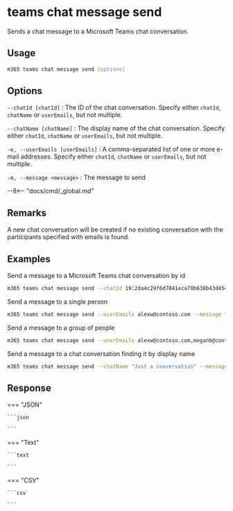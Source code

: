 # teams chat message send

Sends a chat message to a Microsoft Teams chat conversation.

## Usage

```sh
m365 teams chat message send [options]
```

## Options

`--chatId [chatId]`
: The ID of the chat conversation. Specify either `chatId`, `chatName` or `userEmails`, but not multiple.

`--chatName [chatName]`
: The display name of the chat conversation. Specify either `chatId`, `chatName` or `userEmails`, but not multiple.

`-e, --userEmails [userEmails]`
: A comma-separated list of one or more e-mail addresses. Specify either `chatId`, `chatName` or `userEmails`, but not multiple.

`-m, --message <message>`
: The message to send

--8<-- "docs/cmd/_global.md"

## Remarks

A new chat conversation will be created if no existing conversation with the participants specified with emails is found.

## Examples

Send a message to a Microsoft Teams chat conversation by id

```sh
m365 teams chat message send --chatId 19:2da4c29f6d7041eca70b638b43d45437@thread.v2 --message "Welcome to Teams"
```

Send a message to a single person

```sh
m365 teams chat message send --userEmails alexw@contoso.com --message "Welcome to Teams"
```

Send a message to a group of people

```sh
m365 teams chat message send --userEmails alexw@contoso.com,meganb@contoso.com --message "Welcome to Teams"
```

Send a message to a chat conversation finding it by display name

```sh
m365 teams chat message send --chatName "Just a conversation" --message "Welcome to Teams"
```

## Response

=== "JSON"

    ```json

    ```

=== "Text"

    ```text

    ```

=== "CSV"

    ```csv

    ```
